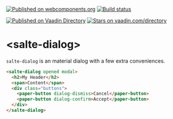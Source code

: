 [![Published on webcomponents.org](https://img.shields.io/badge/webcomponents.org-published-blue.svg)](https://www.webcomponents.org/element/salte-io/salte-dialog)
[![Build status](https://travis-ci.com/salte-io/salte-dialog.svg?branch=master)](https://travis-ci.com/salte-io/salte-dialog)
  
[![Published on Vaadin  Directory](https://img.shields.io/badge/Vaadin%20Directory-published-00b4f0.svg)](https://vaadin.com/directory/component/salte-iosalte-dialog)
[![Stars on vaadin.com/directory](https://img.shields.io/vaadin-directory/star/salte-iosalte-dialog.svg)](https://vaadin.com/directory/component/salte-iosalte-dialog)

# \<salte-dialog\>

`salte-dialog` is an material dialog with a few extra conveniences.

<!---
```
<custom-element-demo height="600">
  <template>
    <script src="../webcomponentsjs/webcomponents-lite.js"></script>
    <link rel="import" href="../paper-button/paper-button.html">
    <link rel="import" href="salte-dialog.html">
    <style>
      body {
        font-family: 'Roboto', 'Noto', sans-serif;
      }

      salte-dialog {
        --salte-dialog-header-background: #673ab7;
        --paper-button: {
          color: #673ab7;
        };
      }
    </style>
    <next-code-block></next-code-block>
  </template>
</custom-element-demo>
```
-->
```html
<salte-dialog opened modal>
  <h2>My Header</h2>
  <span>Content</span>
  <div class="buttons">
    <paper-button dialog-dismiss>Cancel</paper-button>
    <paper-button dialog-confirm>Accept</paper-button>
  </div>
</salte-dialog>
```
